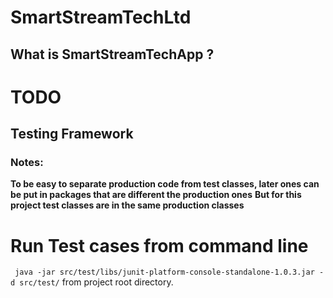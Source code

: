 # SmartStreamTechLtd

## What is SmartStreamTechApp ?
# TODO
## Testing Framework
### Notes:
<strong> To be easy to separate production code from test classes, later ones can be put in packages that are different the production ones</strong>
<strong> But for this project test classes are in the same production classes </strong>

# Run Test cases from command line
` java -jar src/test/libs/junit-platform-console-standalone-1.0.3.jar -d src/test/` 
from project root directory.
